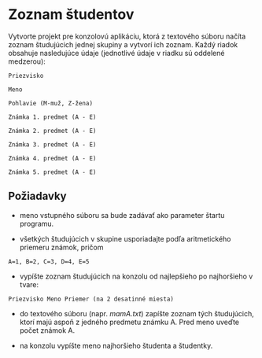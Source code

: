 # Zoznam študentov
Vytvorte projekt pre konzolovú aplikáciu, ktorá z textového súboru načíta zoznam študujúcich jednej skupiny
a vytvorí ich zoznam. Každý riadok obsahuje nasledujúce údaje (jednotlivé údaje v riadku sú oddelené medzerou):

	Priezvisko

	Meno

	Pohlavie (M-muž, Z-žena)
	
	Známka 1. predmet (A - E)
	
	Známka 2. predmet (A - E)
	
	Známka 3. predmet (A - E)
	
	Známka 4. predmet (A - E)
	
	Známka 5. predmet (A - E)

## Požiadavky		
- meno vstupného súboru sa bude zadávať ako parameter štartu programu.

- všetkých študujúcich v skupine usporiadajte podľa aritmetického priemeru známok, pričom

`A=1, B=2, C=3, D=4, E=5`

- vypíšte zoznam študujúcich na konzolu od najlepšieho po najhoršieho v tvare:

`Priezvisko Meno Priemer (na 2 desatinné miesta)`

- do textového súboru (napr. *mamA.txt*) zapíšte zoznam tých študujúcich, ktorí majú aspoň z jedného predmetu známku A. Pred meno uveďte počet známok A.

- na konzolu vypíšte meno najhoršieho študenta a študentky.